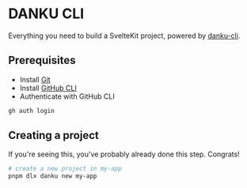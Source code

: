 # DANKU CLI

Everything you need to build a SvelteKit project, powered by [danku-cli](https://github.com/dankudev/danku-cli).

## Prerequisites

- Install [Git](https://git-scm.com/downloads)
- Install [GitHub CLI](https://cli.github.com)
- Authenticate with GitHub CLI
```bash
gh auth login
```

## Creating a project

If you're seeing this, you've probably already done this step. Congrats!

```bash
# create a new project in my-app
pnpm dlx danku new my-app
```